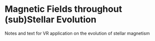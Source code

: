 # Magnetic Fields throughout (sub)Stellar Evolution

Notes and text for VR application on the evolution of stellar magnetism
